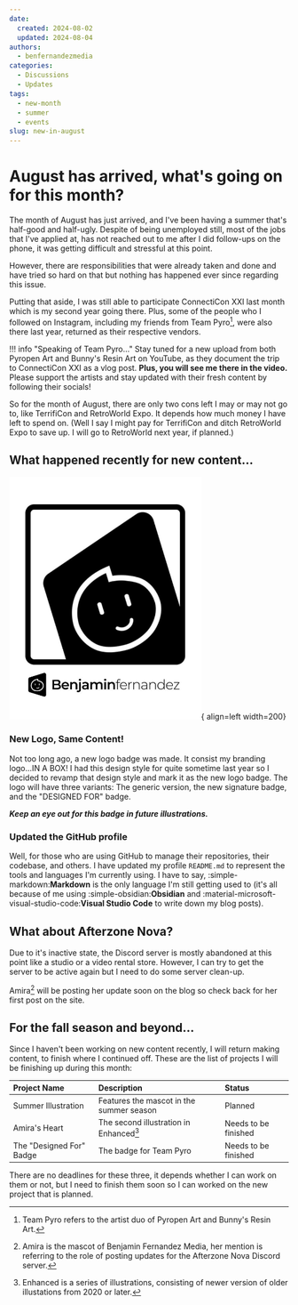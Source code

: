 ```yaml
---
date: 
  created: 2024-08-02
  updated: 2024-08-04
authors:
  - benfernandezmedia
categories:
  - Discussions
  - Updates
tags:
  - new-month
  - summer
  - events
slug: new-in-august
---
```


# August has arrived, what's going on for this month?

The month of August has just arrived, and I've been having a summer that's half-good and half-ugly. Despite of being unemployed still, most of the jobs that I've applied at, has not reached out to me after I did follow-ups on the phone, it was getting difficult and stressful at this point.

However, there are responsibilities that were already taken and done and have tried so hard on that but nothing has happened ever since regarding this issue.

Putting that aside, I was still able to participate ConnectiCon XXI last month which is my second year going there. Plus, some of the people who I followed on Instagram, including my friends from Team Pyro[^3], were also there last year, returned as their respective vendors.

!!! info "Speaking of Team Pyro..."
    Stay tuned for a new upload from both Pyropen Art and Bunny's Resin Art on YouTube, as they document the trip to ConnectiCon XXI as a vlog post. **Plus, you will see me there in the video.** Please support the artists and stay updated with their fresh content by following their socials!

<!-- more -->

So for the month of August, there are only two cons left I may or may not go to, like TerrifiCon and RetroWorld Expo. It depends how much money I have left to spend on. (Well I say I might pay for TerrifiCon and ditch RetroWorld Expo to save up. I will go to RetroWorld next year, if planned.)

## What happened recently for new content...
![New Logo Badge](../assets/images/new_logobadge.png){ align=left width=200}
### New Logo, Same Content!
Not too long ago, a new logo badge was made. It consist my branding logo...IN A BOX! I had this design style for quite sometime last year so I decided to revamp that design style and mark it as the new logo badge. The logo will have three variants: The generic version, the new signature badge, and the "DESIGNED FOR" badge.

***Keep an eye out for this badge in future illustrations.***

### Updated the GitHub profile
Well, for those who are using GitHub to manage their repositories, their codebase, and others. I have updated my profile `README.md` to represent the tools and languages I'm currently using. I have to say, :simple-markdown:**Markdown** is the only language I'm still getting used to (it's all because of me using :simple-obsidian:**Obsidian** and :material-microsoft-visual-studio-code:**Visual Studio Code** to write down my blog posts).

## What about Afterzone Nova?
Due to it's inactive state, the Discord server is mostly abandoned at this point like a studio or a video rental store. However, I can try to get the server to be active again but I need to do some server clean-up.

Amira[^1] will be posting her update soon on the blog so check back for her first post on the site.

## For the fall season and beyond...
Since I haven't been working on new content recently, I will return making content, to finish where I continued off. These are the list of projects I will be finishing up during this month:

| Project Name             | Description                              | Status                  |
| :----------------------- | :--------------------------------------- | :---------------------- |
| Summer Illustration      | Features the mascot in the summer season | Planned                 |
| Amira's Heart            | The second illustration in Enhanced[^2]  | Needs to be finished    |
| The "Designed For" Badge | The badge for Team Pyro                  | Needs to be finished    |

There are no deadlines for these three, it depends whether I can work on them or not, but I need to finish them soon so I can worked on the new project that is planned.

[^1]: Amira is the mascot of Benjamin Fernandez Media, her mention is referring to the role of posting updates for the Afterzone Nova Discord server.
[^2]: Enhanced is a series of illustrations, consisting of newer version of older illustations from 2020 or later.
[^3]: Team Pyro refers to the artist duo of Pyropen Art and Bunny's Resin Art.
